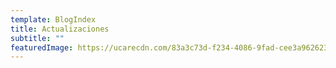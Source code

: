 ```yaml
---
template: BlogIndex
title: Actualizaciones
subtitle: ""
featuredImage: https://ucarecdn.com/83a3c73d-f234-4086-9fad-cee3a9626230/
---
```

